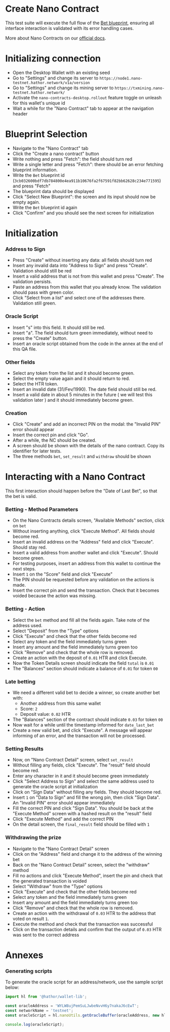 # Create Nano Contract
This test suite will execute the full flow of the [Bet blueprint](https://explorer.alpha.nano-testnet.hathor.network/blueprint/detail/3cb032600bdf7db784800e4ea911b10676fa2f67591f82bb62628c234e771595), ensuring all interface interaction is validated with its error handling cases.

More about Nano Contracts on our [official docs](https://docs.hathor.network/explanations/features/nano-contracts/).

# Initializing connection
- Open the Desktop Wallet with an existing seed
- Go to "Settings" and change its server to `https://node1.nano-testnet.hathor.network/v1a/version`
- Go to "Settings" and change its mining server to `https://txmining.nano-testnet.hathor.network/`
- Activate the `nano-contracts-desktop.rollout` feature toggle on unleash for this wallet's unique id
- Wait a while for the "Nano Contract" tab to appear at the navigation header

# Blueprint Selection
- Navigate to the "Nano Contract" tab
- Click the "Create a nano contract" button
- Write nothing and press "Fetch": the field should turn red
- Write a single letter and press "Fetch": there should be an error fetching blueprint information.
- Write the `Bet` blueprint id (`3cb032600bdf7db784800e4ea911b10676fa2f67591f82bb62628c234e771595`) and press "Fetch"
- The blueprint data should be displayed
- Click "Select New Blueprint": the screen and its input should now be empty again.
- Write the `Bet` blueprint id again
- Click "Confirm" and you should see the next screen for initialization

# Initialization
### Address to Sign
- Press "Create" without inserting any data: all fields should turn red
- Insert any invalid data into "Address to Sign" and press "Create". Validation should still be red
- Insert a valid address that is not from this wallet and press "Create". The validation persists.
- Paste an address from this wallet that you already know. The validation should pass with green color.
- Click "Select from a list" and select one of the addresses there. Validation still green.

### Oracle Script
- Insert "s" into this field. It should still be red.
- Insert "a". The field should turn green immediately, without need to press the "Create" button.
- Insert an oracle script obtained from the code in the annex at the end of this QA file.

### Other fields
- Select any token from the list and it should become green.
- Select the empty value again and it should return to red.
- Select the HTR token.
- Insert an invalid date (31/Fev/1990). The date field should still be red.
- Insert a valid date in about 5 minutes in the future ( we will test this validation later ) and it should immediately become green.

### Creation
- Click "Create" and add an incorrect PIN on the modal: the "Invalid PIN" error should appear
- Insert the correct pin and click "Go".
- After a while, the NC should be created.
- A screen should be shown with the details of the nano contract. Copy its identifier for later tests.
- The three methods `bet`, `set_result` and `withdraw` should be shown

# Interacting with a Nano Contract
This first interaction should happen before the "Date of Last Bet", so that the bet is valid.

### Betting - Method Parameters
- On the Nano Contracts details screen, "Available Methods" section, click on `bet`
- Without inserting anything, click "Execute Method". All fields should become red.
- Insert an invalid address on the "Address" field and click "Execute". Should stay red.
- Insert a valid address from another wallet and click "Execute". Should become green.
- For testing purposes, insert an address from this wallet to continue the next steps.
- Insert `1` on the "Score" field and click "Execute"
- The PIN should be requested before any validation on the actions is made.
- Insert the correct pin and send the transaction. Check that it becomes voided because the action was missing.

### Betting - Action
- Select the `bet` method and fill all the fields again. Take note of the address used. 
- Select "Deposit" from the "Type" options
- Click "Execute" and check that the other fields become red
- Select any token and the field immediately turns green
- Insert any amount and the field immediately turns green too
- Click "Remove" and check that the whole row is removed.
- Create an action with the deposit of `0.01` HTR and click Execute.
- Now the Token Details screen should indicate the field `total` is `0.01`
- The "Balances" section should indicate a balance of `0.01` for token `00`

### Late betting
- We need a different valid bet to decide a winner, so create another bet with:
  - Another address from this same wallet
  - Score: `2`
  - Deposit value: `0.02` HTR
- The "Balances" section of the contract should indicate `0.03` for token `00`
- Now wait for a while until the timestamp informed for `date_last_bet`
- Create a new valid bet, and click "Execute". A message will appear informing of an error, and the transaction will not be processed.

### Setting Results
- Now, on "Nano Contract Detail" screen, select `set_result`
- Without filling any fields, click "Execute". The "result" field should become red.
- Enter any character in it and it should become green immediately
- Click "Select Address to Sign" and select the same address used to generate the oracle script at initialization
- Click on "Sign Data" without filling any fields. They should become red.
- Insert `1` on "Data to Sign" and fill the wrong pin, then click "Sign Data". An "Invalid PIN" error should appear immediately
- Fill the correct PIN and click "Sign Data". You should be back at the "Execute Method" screen with a hashed result on the "result" field
- Click "Execute Method" and add the correct PIN
- On the detail screen, the `final_result` field should be filled with `1`

### Withdrawing the prize
- Navigate to the "Nano Contract Detail" screen
- Click on the "Address" field and change it to the address of the winning bet
- Back on the "Nano Contract Detail" screen, select the "withdraw" method
- Fill no actions and click "Execute Method", insert the pin and check that the generated transaction is voided
- Select "Withdraw" from the "Type" options
- Click "Execute" and check that the other fields become red
- Select any token and the field immediately turns green
- Insert any amount and the field immediately turns green too
- Click "Remove" and check that the whole row is removed.
- Create an action with the withdrawal of `0.03` HTR to the address that voted on result `1`.
- Execute the method and check that the transaction was successful
- Click on the transaction details and confirm that the output of `0.03` HTR was sent to the correct address

# Annexes
### Generating scripts
To generate the oracle script for an address/network, use the sample script below:
```mjs
import hl from '@hathor/wallet-lib';

const oracleAddress = 'WYLW8ujPemSuLJwbeNvvH6y7nakaJ6cEwT';
const networkName = 'testnet';
const oracleScript = hl.nanoUtils.getOracleBuffer(oracleAddress, new hl.Network(networkName)).toString('hex')

console.log(oracleScript);
```
